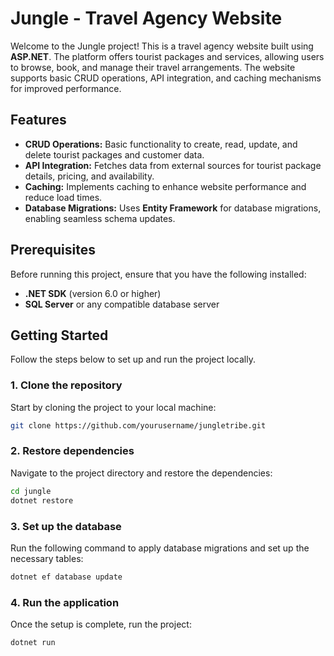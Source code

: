 # Jungle - Travel Agency Website

Welcome to the Jungle project! This is a travel agency website built using **ASP.NET**. The platform offers tourist packages and services, allowing users to browse, book, and manage their travel arrangements. The website supports basic CRUD operations, API integration, and caching mechanisms for improved performance.

## Features

- **CRUD Operations:** Basic functionality to create, read, update, and delete tourist packages and customer data.
- **API Integration:** Fetches data from external sources for tourist package details, pricing, and availability.
- **Caching:** Implements caching to enhance website performance and reduce load times.
- **Database Migrations:** Uses **Entity Framework** for database migrations, enabling seamless schema updates.

## Prerequisites

Before running this project, ensure that you have the following installed:

- **.NET SDK** (version 6.0 or higher)
- **SQL Server** or any compatible database server

## Getting Started

Follow the steps below to set up and run the project locally.

### 1. Clone the repository

Start by cloning the project to your local machine:

```bash
git clone https://github.com/yourusername/jungletribe.git
```
### 2. Restore dependencies

Navigate to the project directory and restore the dependencies:

```bash
cd jungle
dotnet restore
```
### 3. Set up the database

Run the following command to apply database migrations and set up the necessary tables:

```bash
dotnet ef database update
```
### 4. Run the application
Once the setup is complete, run the project:

```bash
dotnet run
```
